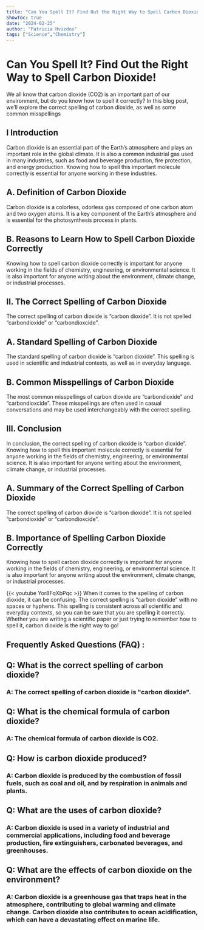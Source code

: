 ```yaml
---
title: "Can You Spell It? Find Out the Right Way to Spell Carbon Dioxide!"
ShowToc: true 
date: "2024-02-25"
author: "Patricia Hvizdos" 
tags: ["Science","Chemistry"]
---
```

# Can You Spell It? Find Out the Right Way to Spell Carbon Dioxide!

We all know that carbon dioxide (CO2) is an important part of our environment, but do you know how to spell it correctly? In this blog post, we’ll explore the correct spelling of carbon dioxide, as well as some common misspellings 

## I Introduction

Carbon dioxide is an essential part of the Earth’s atmosphere and plays an important role in the global climate. It is also a common industrial gas used in many industries, such as food and beverage production, fire protection, and energy production. Knowing how to spell this important molecule correctly is essential for anyone working in these industries. 

## A. Definition of Carbon Dioxide

Carbon dioxide is a colorless, odorless gas composed of one carbon atom and two oxygen atoms. It is a key component of the Earth’s atmosphere and is essential for the photosynthesis process in plants. 

## B. Reasons to Learn How to Spell Carbon Dioxide Correctly

Knowing how to spell carbon dioxide correctly is important for anyone working in the fields of chemistry, engineering, or environmental science. It is also important for anyone writing about the environment, climate change, or industrial processes. 

## II. The Correct Spelling of Carbon Dioxide

The correct spelling of carbon dioxide is “carbon dioxide”. It is not spelled “carbondioxide” or “carbondioxcide”. 

## A. Standard Spelling of Carbon Dioxide

The standard spelling of carbon dioxide is “carbon dioxide”. This spelling is used in scientific and industrial contexts, as well as in everyday language. 

## B. Common Misspellings of Carbon Dioxide

The most common misspellings of carbon dioxide are “carbondioxide” and “carbondioxcide”. These misspellings are often used in casual conversations and may be used interchangeably with the correct spelling. 

## III. Conclusion

In conclusion, the correct spelling of carbon dioxide is “carbon dioxide”. Knowing how to spell this important molecule correctly is essential for anyone working in the fields of chemistry, engineering, or environmental science. It is also important for anyone writing about the environment, climate change, or industrial processes. 

## A. Summary of the Correct Spelling of Carbon Dioxide

The correct spelling of carbon dioxide is “carbon dioxide”. It is not spelled “carbondioxide” or “carbondioxcide”. 

## B. Importance of Spelling Carbon Dioxide Correctly

Knowing how to spell carbon dioxide correctly is important for anyone working in the fields of chemistry, engineering, or environmental science. It is also important for anyone writing about the environment, climate change, or industrial processes.

{{< youtube Yor8FqXbPqc >}} 
When it comes to the spelling of carbon dioxide, it can be confusing. The correct spelling is “carbon dioxide” with no spaces or hyphens. This spelling is consistent across all scientific and everyday contexts, so you can be sure that you are spelling it correctly. Whether you are writing a scientific paper or just trying to remember how to spell it, carbon dioxide is the right way to go!

## Frequently Asked Questions (FAQ) :
<h2>Q: What is the correct spelling of carbon dioxide?</h2>

<h3>A: The correct spelling of carbon dioxide is "carbon dioxide".</h3>

<h2>Q: What is the chemical formula of carbon dioxide?</h2>

<h3>A: The chemical formula of carbon dioxide is CO2.</h3>

<h2>Q: How is carbon dioxide produced?</h2>

<h3>A: Carbon dioxide is produced by the combustion of fossil fuels, such as coal and oil, and by respiration in animals and plants.</h3>

<h2>Q: What are the uses of carbon dioxide?</h2>

<h3>A: Carbon dioxide is used in a variety of industrial and commercial applications, including food and beverage production, fire extinguishers, carbonated beverages, and greenhouses.</h3>

<h2>Q: What are the effects of carbon dioxide on the environment?</h2>

<h3>A: Carbon dioxide is a greenhouse gas that traps heat in the atmosphere, contributing to global warming and climate change. Carbon dioxide also contributes to ocean acidification, which can have a devastating effect on marine life.</h3>




